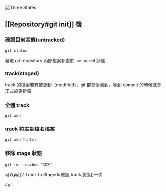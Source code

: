 ![Three States](https://w3c.hexschool.com/img/%E8%9E%A2%E5%B9%95%E6%88%AA%E5%9C%96_2019-11-16_22.03.067qvx7.png)


## [[Repository#git init]] 後
### 確認目前狀態(untracked)
```
git status
```

發現 git repository 內部檔案都處於 `untracked` 狀態

### track(staged)
track 的檔案若有被更動（modified），git 都會偵測到，等到 commit 的時候就會正式被更新囉
### 全體 track
````
git add .
````
### track 特定副檔名檔案
````
git add *.html
````
### 移除 stage 狀態
````
git rm --cached "檔名"
````


可以再[[2.Track to Staged#確認 track 狀態]]一次


#git